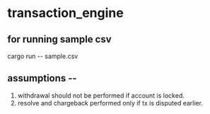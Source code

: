 # transaction_engine

## for running sample csv

cargo run -- sample.csv

## assumptions --

1. withdrawal should not be performed if account is locked.
2. resolve and chargeback performed only if tx is disputed earlier.